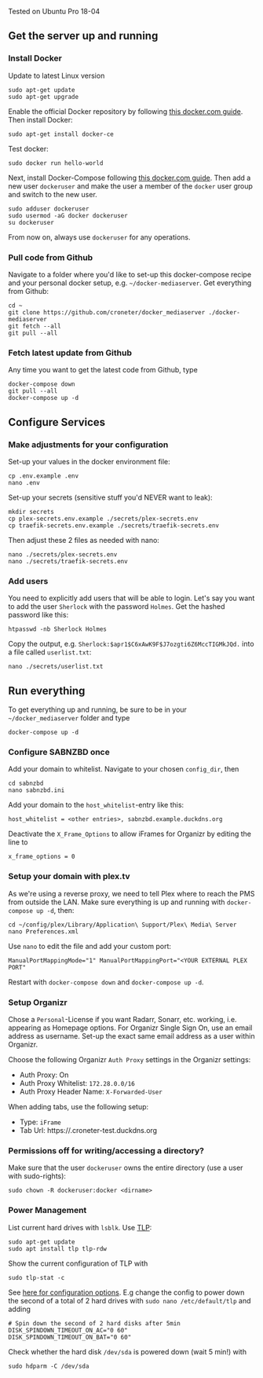 Tested on Ubuntu Pro 18-04

## Get the server up and running
### Install Docker
Update to latest Linux version
```
sudo apt-get update
sudo apt-get upgrade
```
Enable the official Docker repository by following [this docker.com guide](https://docs.docker.com/install/linux/docker-ce/ubuntu/). Then install Docker:
```
sudo apt-get install docker-ce
```
Test docker:
```
sudo docker run hello-world
```
Next, install Docker-Compose following [this docker.com guide](https://docs.docker.com/compose/install/). 
Then add a new user `dockeruser` and make the user a member of the `docker` user group and switch to the new user.
```
sudo adduser dockeruser
sudo usermod -aG docker dockeruser
su dockeruser
```
From now on, always use `dockeruser` for any operations.

### Pull code from Github
Navigate to a folder where you'd like to set-up this docker-compose recipe and your personal docker setup, e.g. `~/docker-mediaserver`. Get everything from Github:
```
cd ~
git clone https://github.com/croneter/docker_mediaserver ./docker-mediaserver
git fetch --all
git pull --all
```

### Fetch latest update from Github
Any time you want to get the latest code from Github, type
```
docker-compose down
git pull --all
docker-compose up -d
```

## Configure Services

### Make adjustments for your configuration
Set-up your values in the docker environment file:
```
cp .env.example .env
nano .env
```
Set-up your secrets (sensitive stuff you'd NEVER want to leak):
```
mkdir secrets
cp plex-secrets.env.example ./secrets/plex-secrets.env
cp traefik-secrets.env.example ./secrets/traefik-secrets.env
```
Then adjust these 2 files as needed with nano:
```
nano ./secrets/plex-secrets.env
nano ./secrets/traefik-secrets.env
```

### Add users
You need to explicitly add users that will be able to login. Let's say you want to add the user `Sherlock` with the password `Holmes`. Get the hashed password like this:
```
htpasswd -nb Sherlock Holmes
```
Copy the output, e.g. `Sherlock:$apr1$C6xAwK9F$J7ozgti6Z6MccTIGMkJQd.` into a file called `userlist.txt`:
```
nano ./secrets/userlist.txt
```

## Run everything
To get everything up and running, be sure to be in your `~/docker_mediaserver` folder and type
```
docker-compose up -d
```

### Configure SABNZBD once
Add your domain to whitelist. Navigate to your chosen `config_dir`, then
```
cd sabnzbd
nano sabnzbd.ini
```
Add your domain to the `host_whitelist`-entry like this:
```
host_whitelist = <other entries>, sabnzbd.example.duckdns.org
```
Deactivate the `X_Frame_Options` to allow iFrames for Organizr by editing the line to
```
x_frame_options = 0
```

### Setup your domain with plex.tv
As we're using a reverse proxy, we need to tell Plex where to reach the PMS from outside the LAN. Make sure everything is up and running with `docker-compose up -d`, then:
```
cd ~/config/plex/Library/Application\ Support/Plex\ Media\ Server
nano Preferences.xml
```
Use `nano` to edit the file and add your custom port:
```
ManualPortMappingMode="1" ManualPortMappingPort="<YOUR EXTERNAL PLEX PORT"
```
Restart with `docker-compose down` and `docker-compose up -d`.

### Setup Organizr
Chose a `Personal`-License if you want Radarr, Sonarr, etc. working, i.e. appearing as Homepage options. For Organizr Single Sign On, use an email address as username. Set-up the exact same email address as a user within Organizr.

Choose the following Organizr `Auth Proxy` settings in the Organizr settings:
* Auth Proxy: On
* Auth Proxy Whitelist: `172.28.0.0/16`
* Auth Proxy Header Name: `X-Forwarded-User`

When adding tabs, use the following setup:
* Type: `iFrame`
* Tab Url: https://<service>.croneter-test.duckdns.org

### Permissions off for writing/accessing a directory?
Make sure that the user `dockeruser` owns the entire directory (use a user with sudo-rights):
```
sudo chown -R dockeruser:docker <dirname>
```

### Power Management
List current hard drives with `lsblk`. Use [TLP](https://linrunner.de/en/tlp/docs/tlp-linux-advanced-power-management.html):
```
sudo apt-get update
sudo apt install tlp tlp-rdw 
```
Show the current configuration of TLP with
```
sudo tlp-stat -c
```
See [here for configuration options](https://linrunner.de/en/tlp/docs/tlp-configuration.html). E.g change the config to power down the second of a total of 2 hard drives with `sudo nano /etc/default/tlp` and adding
```
# Spin down the second of 2 hard disks after 5min
DISK_SPINDOWN_TIMEOUT_ON_AC="0 60"
DISK_SPINDOWN_TIMEOUT_ON_BAT="0 60"
```
Check whether the hard disk `/dev/sda` is powered down (wait 5 min!) with
```
sudo hdparm -C /dev/sda
```
